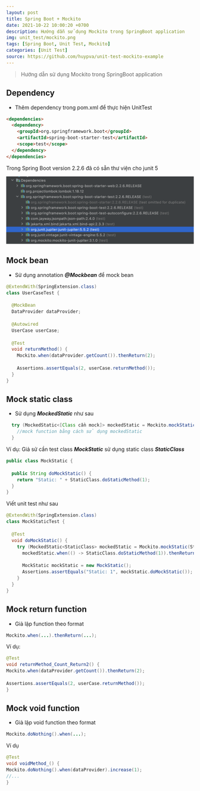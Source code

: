 ```yaml
---
layout: post
title: Spring Boot + Mockito
date: 2021-10-22 10:00:20 +0700
description: Hướng dẫn sử dụng Mockito trong SpringBoot application
img: unit_test/mockito.png
tags: [Spring Boot, Unit Test, Mockito]
categories: [Unit Test]
source: https://github.com/huypva/unit-test-mockito-example
---
```


> Hướng dẫn sử dụng Mockito trong SpringBoot application

## Dependency

- Thêm dependency trong pom.xml để thực hiện UnitTest  
```html
<dependencies>
  <dependency>
    <groupId>org.springframework.boot</groupId>
    <artifactId>spring-boot-starter-test</artifactId>
    <scope>test</scope>
  </dependency>
</dependencies>
```

Trong Spring Boot version 2.2.6 đã có sẵn thư viện cho junit 5
<div align="center">
  <img src="/assets/img/unit_test/junit_5_libs.png"/>
</div>

## Mock bean

- Sử dụng annotation ***@Mockbean*** để mock bean  
```java
@ExtendWith(SpringExtension.class)
class UserCaseTest {

  @MockBean
  DataProvider dataProvider;

  @Autowired
  UserCase userCase;

  @Test
  void returnMethod() {
    Mockito.when(dataProvider.getCount()).thenReturn(2);

    Assertions.assertEquals(2, userCase.returnMethod());
  }
}
```

## Mock static class

- Sử dụng ***MockedStatic*** như sau  
```java
  try (MockedStatic<[Class cần mock]> mockedStatic = Mockito.mockStatic([Class cần mock].class); ) {
    //mock function bằng cách sử dụng mockedStatic 
  }
```

Ví dụ: Giả sử cần test class ***MockStatic*** sử dụng static class ***StaticClass***  
```java
public class MockStatic {

  public String doMockStatic() {
    return "Static: " + StaticClass.doStaticMethod(1);
  }
}
```

Viết unit test như sau  
```java
@ExtendWith(SpringExtension.class)
class MockStaticTest {

  @Test
  void doMockStatic() {
    try (MockedStatic<StaticClass> mockedStatic = Mockito.mockStatic(StaticClass.class); ) {
      mockedStatic.when(() -> StaticClass.doStaticMethod(1)).thenReturn("1");

      MockStatic mockStatic = new MockStatic();
      Assertions.assertEquals("Static: 1", mockStatic.doMockStatic());
    }
  }
}
```

## Mock return function 

- Giả lập function theo format  
```java
Mockito.when(...).thenReturn(...);
```

Ví dụ:

```java
@Test
void returnMethod_Count_Return2() {
Mockito.when(dataProvider.getCount()).thenReturn(2);

Assertions.assertEquals(2, userCase.returnMethod());
}
```

## Mock void function

- Giả lập void function theo format

```java
Mockito.doNothing().when(...);
```

Ví dụ  
```java
@Test
void voidMethod_() {
Mockito.doNothing().when(dataProvider).increase(1);
//...
}
```
